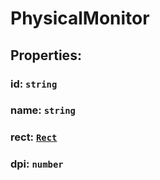 # **PhysicalMonitor**
## **Properties**:
### id: `string`
### name: `string`
### rect: [`Rect`](./Rect)
### dpi: `number`